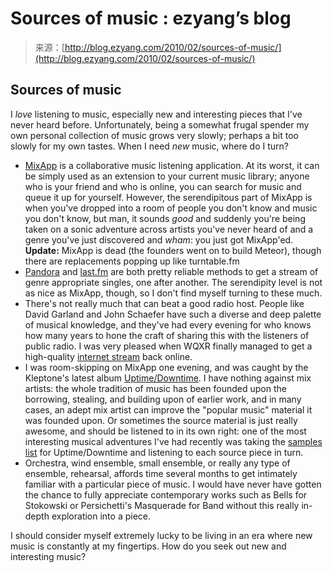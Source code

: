<!--yml
category: 未分类
date: 2024-07-01 18:18:27
-->

# Sources of music : ezyang’s blog

> 来源：[http://blog.ezyang.com/2010/02/sources-of-music/](http://blog.ezyang.com/2010/02/sources-of-music/)

## Sources of music

I *love* listening to music, especially new and interesting pieces that I've never heard before. Unfortunately, being a somewhat frugal spender my own personal collection of music grows very slowly; perhaps a bit too slowly for my own tastes. When I need *new* music, where do I turn?

*   [MixApp](http://mixapp.com/) is a collaborative music listening application. At its worst, it can be simply used as an extension to your current music library; anyone who is your friend and who is online, you can search for music and queue it up for yourself. However, the serendipitous part of MixApp is when you've dropped into a room of people you don't know and music you don't know, but man, it sounds *good* and suddenly you're being taken on a sonic adventure across artists you've never heard of and a genre you've just discovered and *wham*: you just got MixApp'ed. **Update:** MixApp is dead (the founders went on to build Meteor), though there are replacements popping up like turntable.fm
*   [Pandora](http://www.pandora.com/) and [last.fm](http://www.last.fm/) are both pretty reliable methods to get a stream of genre appropriate singles, one after another. The serendipity level is not as nice as MixApp, though, so I don't find myself turning to these much.
*   There's not really much that can beat a good radio host. People like David Garland and John Schaefer have such a diverse and deep palette of musical knowledge, and they've had every evening for who knows how many years to hone the craft of sharing this with the listeners of public radio. I was very pleased when WQXR finally managed to get a high-quality [internet stream](http://www.wqxr.org/) back online.
*   I was room-skipping on MixApp one evening, and was caught by the Kleptone's latest album [Uptime/Downtime](http://www.kleptones.com/pages/downloads_ud.html). I have nothing against mix artists: the whole tradition of music has been founded upon the borrowing, stealing, and building upon of earlier work, and in many cases, an adept mix artist can improve the "popular music" material it was founded upon. Or sometimes the source material is just really awesome, and should be listened to in its own right: one of the most interesting musical adventures I've had recently was taking the [samples list](http://en.wikipedia.org/wiki/Uptime_/_Downtime) for Uptime/Downtime and listening to each source piece in turn.
*   Orchestra, wind ensemble, small ensemble, or really any type of ensemble, rehearsal, affords time several months to get intimately familiar with a particular piece of music. I would have never have gotten the chance to fully appreciate contemporary works such as Bells for Stokowski or Persichetti's Masquerade for Band without this really in-depth exploration into a piece.

I should consider myself extremely lucky to be living in an era where new music is constantly at my fingertips. How do you seek out new and interesting music?
